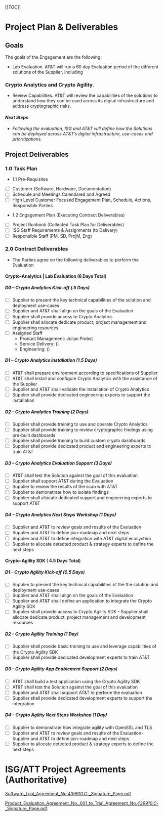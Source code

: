 [[_TOC_]]

# Project Plan & Deliverables

## Goals

The goals of the Engagement are the following:
- Lab Evaluation. AT&T will run a 60 day Evaluation period of the different solutions of the Supplier, including 

### Crypto Analytics and Crypto Agility.
- Review Capabilities. AT&T will review the capabilities of the solutions to understand how they can be used across its digital infrastructure and address cryptographic risks.
#### _Next Steps_
  - _Following the evaluation, ISG and AT&T will define how the Solutions can be deployed across AT&T’s digital infrastructure, use-cases and prioritizations._

## Project Deliverables
### 1.0 Task Plan
 - 1.1 Pre-Requisites
 - [ ] Customer (Software, Hardware, Documentation)
 - [ ] Schedule and Meetings Calendared and Agreed
 - [ ] High Level Customer Focused Engagement Plan, Schedule, Actions, Responsible Parties    

 - 1.2 Engagement Plan (Executing Contract Deliverables)
 - [ ] Project Runbook (Collected Task Plan for Deliverables)
 - [ ] ISG Staff Requirements & Assignments (to Delivery)
 - [ ] Responsible Staff (PM. SD, ProjM, Eng)

### 2.0 Contract Deliverables
 - The Parties agree on the following deliverables to perform the Evaluation

#### Crypto-Analytics | Lab Evaluation (8 Days Total)

##### D0 – Crypto Analytics Kick-off (.5 Days)
- [ ] Supplier to present the key technical capabilities of the solution and deployment use-cases
- [ ] Supplier and AT&T shall align on the goals of the Evaluation
- [ ] Supplier shall provide access to Crypto Analytics
- [ ] Supplier shall allocate dedicate product, project management and engineering resources
- [ ] Assigned Staff
  - Product Management: Julian Probst
  - Service Delivery: ()
  - Engineering: ()

##### D1 – Crypto Analytics Installation (1.5 Days)
- [ ] AT&T shall prepare environment according to specifications of Supplier
- [ ] AT&T shall install and configure Crypto Analytics with the assistance of the Supplier
- [ ] Supplier and AT&T shall validate the installation of Crypto Analytics
- [ ] Supplier shall provide dedicated engineering experts to support the installation

##### D2 – Crypto Analytics Training (2 Days)
- [ ] Supplier shall provide training to use and operate Crypto Analytics
- [ ] Supplier shall provide training to review cryptographic findings using pre-built dashboards
- [ ] Supplier shall provide training to build custom crypto dashboards
- [ ] Supplier shall provide dedicated product and engineering experts to train AT&T

##### D3 – Crypto Analytics Evaluation Support (3 Days)
- [ ] AT&T shall test the Solution against the goal of this evaluation
- [ ] Supplier shall support AT&T during the Evaluation
- [ ] Supplier to review the results of the scan with AT&T
- [ ] Supplier to demonstrate how to isolate findings
- [ ] Supplier shall allocate dedicated support and engineering experts to support AT&T

##### D4 – Crypto Analytics Next Steps Workshop (1 Days)
- [ ] Supplier and AT&T to review goals and results of the Evaluation
- [ ] Supplier and AT&T to define join-roadmap and next steps
- [ ] Supplier and AT&T to define integration with AT&T digital ecosystem
- [ ] Supplier to allocate detected product & strategy experts to define the next steps

#### Crypto-Agility SDK ( 4.5 Days Total)
##### D1 – Crypto Agility Kick-off (0.5 Days)
- [ ] Supplier to present the key technical capabilities of the the solution and deployment use-cases
- [ ] Supplier and AT&T shall align on the goals of the Evaluation
- [ ] Supplier and AT&T shall define an application to integrate the Crypto Agility SDK
- [ ] Supplier shall provide access to Crypto Agility SDK - Supplier shall allocate dedicate product, project management and development resources

##### D2 – Crypto Agility Training (1 Day)
- [ ] Supplier shall provide basic training to use and leverage capabilities of the Crypto Agility SDK
- [ ] Supplier shall provide dedicated development experts to train AT&T

##### D3 – Crypto Agility App Enablement Support (2 Days)
- [ ] AT&T shall build a test application using the Crypto Agility SDK
- [ ] AT&T shall test the Solution against the goal of this evaluation
- [ ] Supplier and AT&T shall support AT&T to perform the evaluation
- [ ] Supplier shall provide dedicated development experts to support the integration

##### D4 – Crypto Agility Next Steps Workshop (1 Day)
- [ ] Supplier to demonstrate how integrate agility with OpenSSL and TLS
- [ ] Supplier and AT&T to review goals and results of the Evaluation- Supplier and AT&T to define join-roadmap and next steps
- [ ] Supplier to allocate detected product & strategy experts to define the next steps

# ISG/ATT Project Agreements (Authoritative)

  [Software_Trial_Agreement_No._439910.C_-_Signature_Page.pdf](/uploads/28dafb1de6403224d0ba18dc52bcb00a/Software_Trial_Agreement_No._439910.C_-_Signature_Page.pdf)

  [Product_Evaluation_Agreement_No._001_to_Trial_Agreement_No._439910.C_-_Signature_Page.pdf](/uploads/7e777119672cc7ffb826f4b72a846996/Product_Evaluation_Agreement_No._001_to_Trial_Agreement_No._439910.C_-_Signature_Page.pdf).
